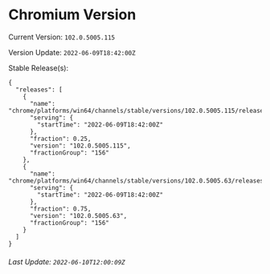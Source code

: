 # Chromium Version

Current Version: `102.0.5005.115`

Version Update: `2022-06-09T18:42:00Z`

Stable Release(s):
```
{
  "releases": [
    {
      "name": "chrome/platforms/win64/channels/stable/versions/102.0.5005.115/releases/1654800120",
      "serving": {
        "startTime": "2022-06-09T18:42:00Z"
      },
      "fraction": 0.25,
      "version": "102.0.5005.115",
      "fractionGroup": "156"
    },
    {
      "name": "chrome/platforms/win64/channels/stable/versions/102.0.5005.63/releases/1654800120",
      "serving": {
        "startTime": "2022-06-09T18:42:00Z"
      },
      "fraction": 0.75,
      "version": "102.0.5005.63",
      "fractionGroup": "156"
    }
  ]
}
```

###### Last Update: `2022-06-10T12:00:09Z`
